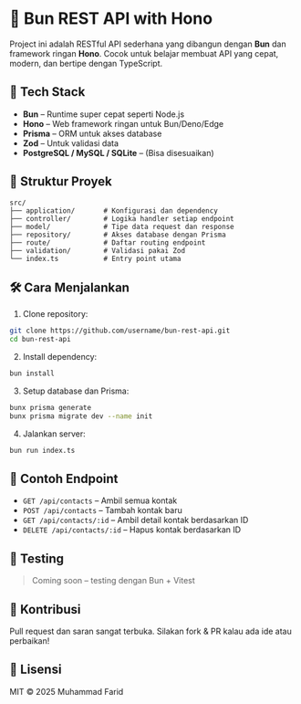 # 🐰 Bun REST API with Hono

Project ini adalah RESTful API sederhana yang dibangun dengan **Bun** dan framework ringan **Hono**. Cocok untuk belajar membuat API yang cepat, modern, dan bertipe dengan TypeScript.

## 🚀 Tech Stack

- **Bun** – Runtime super cepat seperti Node.js
- **Hono** – Web framework ringan untuk Bun/Deno/Edge
- **Prisma** – ORM untuk akses database
- **Zod** – Untuk validasi data
- **PostgreSQL / MySQL / SQLite** – (Bisa disesuaikan)

## 📁 Struktur Proyek

```
src/
├── application/       # Konfigurasi dan dependency
├── controller/        # Logika handler setiap endpoint
├── model/             # Tipe data request dan response
├── repository/        # Akses database dengan Prisma
├── route/             # Daftar routing endpoint
├── validation/        # Validasi pakai Zod
└── index.ts           # Entry point utama
```

## 🛠️ Cara Menjalankan

1. Clone repository:
```bash
git clone https://github.com/username/bun-rest-api.git
cd bun-rest-api
```

2. Install dependency:
```bash
bun install
```

3. Setup database dan Prisma:
```bash
bunx prisma generate
bunx prisma migrate dev --name init
```

4. Jalankan server:
```bash
bun run index.ts
```

## 📌 Contoh Endpoint

- `GET /api/contacts` – Ambil semua kontak
- `POST /api/contacts` – Tambah kontak baru
- `GET /api/contacts/:id` – Ambil detail kontak berdasarkan ID
- `DELETE /api/contacts/:id` – Hapus kontak berdasarkan ID

## 🧪 Testing

> Coming soon – testing dengan Bun + Vitest

## 🤝 Kontribusi

Pull request dan saran sangat terbuka. Silakan fork & PR kalau ada ide atau perbaikan!

## 🪪 Lisensi

MIT © 2025 Muhammad Farid

